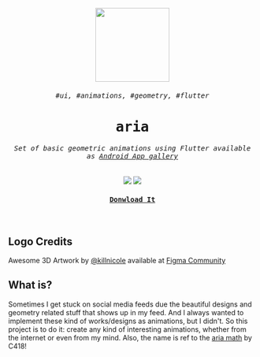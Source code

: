 <samp>

<p align="center">
  <img src="https://user-images.githubusercontent.com/51419598/148205944-eb601faa-3b7b-4eb0-85ec-c4a8c6f8c65a.png" height="150">
</p>

<samp><h6 align="center">#ui, #animations, #geometry, #flutter</h6></samp>
<samp><h1 align="center">aria</h1></samp>

<h6 align="center"><samp>Set of basic geometric animations using Flutter available as <a href="https://github.com/lakscastro/aria/releases"><samp>Android App gallery</samp></a></samp></h6>

<p align="center">
  <img src="https://img.shields.io/badge/flutter-22272E?&style=for-the-badge&logo=flutter&logoColor=65BFE7">
  <img src="https://img.shields.io/badge/dart-22272E?style=for-the-badge&logo=dart&logoColor=00CBB2">
</p>

<a href="https://github.com/lakscastro/aria/releases"><h4 align="center"><samp>Donwload It</samp></h4></a>

<br>

## Logo Credits
 
Awesome 3D Artwork by [@killnicole](https://www.figma.com/@killnicole) available at [Figma Community](https://www.figma.com/community/file/917777039353073016)

## What is?

Sometimes I get stuck on social media feeds due the beautiful designs and geometry related stuff that shows up in my feed. And I always wanted to implement these kind of works/designs as animations, but I didn't. So this project is to do it: create any kind of interesting animations, whether from the internet or even from my mind. Also, the name is ref to the [aria math](https://c418.bandcamp.com/track/aria-math) by C418!

</samp>
